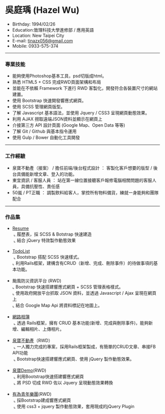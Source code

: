  
# 吳庭瑀 (Hazel Wu)
- Birthday: 1994/02/26  
- Education:致理科技大學進修部 / 應用英語  
- Location: New Taipei City  
- E-mail: tinazx056@gmail.com  
- Mobile: 0933-575-374  
<hr>

### 專業技能  
  
- 能夠使用Photoshop基本工具，psd切版成html。  
- 熟悉 HTML5 + CSS 完成RWD頁面架構和布局
- 並能在不依賴 Framework 下進行 RWD 客製化，開發符合各裝置尺寸的網站建置。  
- 使用 Bootstrap 快速開發響應式網頁。  
- 使用 SCSS 管理網頁版型。  
- 了解 Javascript 基本語法，並使用 Jquery / CSS3 呈現網頁動態效果。  
- 利用 AJAX 撈取遠端JSON資料並顯示在網頁上  
- 介接第三方 API 設計頁面 (Google Map、Open Data 等等)  
- 了解 Git / Github 與基本指令運用  
- 使用 Gulp / Bower 自動化工具開發
<hr> 
  
### 工作經驗  
  
- 泉寶不動產（接案） / 擔任前端/後台程式設計 ： 客製化客戶想要的版型 / 後台具備能新增文章、登入的功能。  
- 東宜資訊 / 客服人員 ： 站在第一線位置接聽客戶報修電腦相關問題的客服人員，具備抗壓性、責任感  
- 50嵐 / PT正職 ： 調製飲料給客人，掌控所有物料備貨，練就一身能夠和團隊配合  
<hr>

### 作品集  
  
- [Resume](https://hazelwu2.github.io/first-bootstrap-site-resume)  
  ⌞ 履歷表，採 SCSS & Botstrap 快速建造  
  ⌞ 結合 jQuery 特效製作動態效果  
  <br>
- [TodoList](https://todo-list-hazel.herokuapp.com/)  
  ⌞ Bootstrap 搭配 SCSS 快速樣式。  
  ⌞ 利用Rails框架，建構含有CRUD（新增、完成、刪除事件）的待做事項的基本功能。  
  <br>
- 颱風防災資訊平台 (RWD)  
  ⌞ Bootstrap 快速搭建響應式網頁 + SCSS 管理表格樣式。  
  ⌞ 使用政府開放平台抓取 JSON 資料，並透過 Javascript / Ajax 呈現在網頁上  
  ⌞ 結合 Google Map Api 將資料標記在地圖上。  
  <br>
- [網路相簿](https://photo-album-hazel.herokuapp.com/photos)  
  ⌞ 透過 Rails框架，擁有 CRUD 基本功能(新增、完成與刪除事件)，能夠新增、編輯相片、上傳相片。  
  <br>
- [泉寶不動產](https://www.quan-bao.com.tw/)（RWD）  
  ⌞ 一人獨力完成的專案，採用Rails框架製成，有簡單的CRUD文章、串接FB API功能  
  ⌞ Bootstrap快速搭建響應式網頁、使用 jQuery 製作動態效果。  
  <br>
- [泉寶Demo](https://hazelwu2.github.io/sample)(RWD)  
  ⌞ 利用Bootstrap快速搭建響應式網頁  
  ⌞ 將 PSD 切成 RWD 佐以 Jquery 呈現動態效果轉換  
  <br>
- [有為青年樂團](https://hazelwu2.github.io/band/index.html)(RWD)  
  ⌞ 採Bootstrap建成響應式網頁  
  ⌞ 使用 css3 + jquery 製作動態效果，套用現成的jQuery Plugin  
  
  
